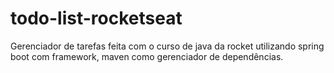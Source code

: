 # todo-list-rocketseat
Gerenciador de tarefas feita com o curso de java da rocket utilizando spring boot com framework, maven como gerenciador de dependências.
